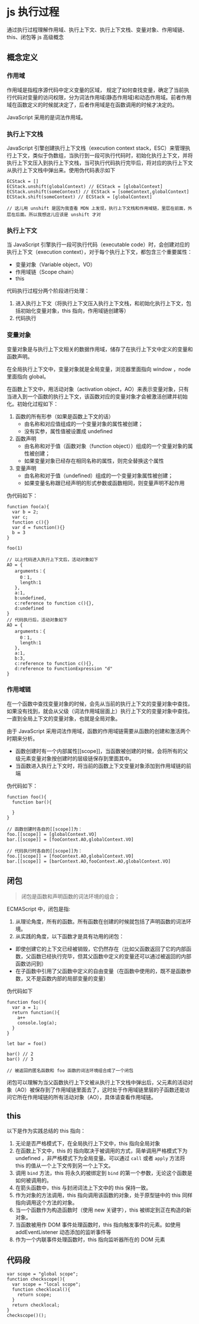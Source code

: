 # js 执行过程

通过执行过程理解作用域、执行上下文、执行上下文栈、变量对象、作用域链、this、闭包等 js 高级概念

## 概念定义

### 作用域

作用域是指程序源代码中定义变量的区域， 规定了如何查找变量，确定了当前执行代码对变量的访问权限，分为词法作用域(静态作用域)和动态作用域。前者作用域在函数定义的时候就决定了，后者作用域是在函数调用的时候才决定的。

JavaScript 采用的是词法作用域。

### 执行上下文栈

JavaScript 引擎创建执行上下文栈（execution context stack，ESC）来管理执行上下文，类似于伪数组，当执行到一段可执行代码时，初始化执行上下文，并将执行上下文压入到执行上下文栈，当可执行代码执行完毕后，将对应的执行上下文从执行上下文栈中弹出来。使用伪代码表示如下

```
ECStack = []
ECStack.unshift(globalContext) // ECStack = [globalContext]
ECStack.unshift(someContext) // ECStack = [someContext,globalContext]
ECStack.shift(someContext) // ECStack = [globalContext]

// 这儿用 unshift 是因为我查看 MDN 上发现，执行上下文栈和作用域链，里层在前面，外层在后面。所以我想这儿应该是 unshift 才对
```

### 执行上下文

当 JavaScript 引擎执行一段可执行代码（executable code）时，会创建对应的执行上下文（execution context），对于每个执行上下文，都包含三个重要属性：

+ 变量对象（Variable object，VO）
+ 作用域链（Scope chain）
+ this

代码执行过程分两个阶段进行处理：

1. 进入执行上下文（将执行上下文压入执行上下文栈，和初始化执行上下文，包括初始化变量对象，this 指向，作用域链创建等）
2. 代码执行

### 变量对象

变量对象是与执行上下文相关的数据作用域，储存了在执行上下文中定义的变量和函数声明。

在全局执行上下文中，变量对象就是全局变量，浏览器里面指向 window ，node 里面指向 global。

在函数上下文中，用活动对象（activation object，AO）来表示变量对象，只有当进入到一个函数的执行上下文，该函数对应的变量对象才会被激活创建并初始化。初始化过程如下：

1. 函数的所有形参（如果是函数上下文的话）
    + 由名称和对应值组成的一个变量对象的属性被创建；
    + 没有实参，属性值被设置成 undefined
2. 函数声明
    + 由名称和对于值（函数对象（function object））组成的一个变量对象的属性被创建；
    + 如果变量对象已经存在相同名称的属性，则完全替换这个属性
3. 变量声明
    + 由名称和对于值（undefined）组成的一个变量对象属性被创建；
    + 如果变量名称跟已经声明的形式参数或函数相同，则变量声明不起作用

伪代码如下：

```
function foo(a){
  var b = 2;
  var c;
  function c(){}
  var d = function(){}
  b = 3
}

foo(1)

// 以上代码进入执行上下文后，活动对象如下
AO = {
   arguments：{
     0：1,
     length:1
   },
   a:1,
   b:undefined,
   c:reference to function c(){},
   d:undefined
}
// 代码执行后，活动对象如下
AO = {
   arguments：{
     0：1,
     length:1
   },
   a:1,
   b:3,
   c:reference to function c(){},
   d:reference to FunctionExpression "d"
}
```

### 作用域链

在一个函数中查找变量对象的时候，会先从当前的执行上下文的变量对象中查找，如果没有找到，就会从父级（词法作用域层面上）执行上下文的变量对象中查找，一直到全局上下文的变量对象，也就是全局对象。

由于 JavaScript 采用词法作用域，函数的作用域链需要从函数的创建和激活两个时期来分析。

+ 函数创建时有一个内部属性[[scope]]，当函数被创建的时候，会将所有的父级元素变量对象按创建时的层级链保存到里面其中。
+ 当函数进入执行上下文时，将当前的函数上下文变量对象添加到作用域链的前端

伪代码如下：

```
function foo(){
  function bar(){

  }
}

// 函数创建时各自的[[scope]]为：
foo.[[scope]] = [globalContext.VO]
bar.[[scope]] = [fooContext.AO,globalContext.VO]

// 代码执行时各自的[[scope]]为：
foo.[[scope]] = [fooContext.AO,globalContext.VO]
bar.[[scope]] = [barContext.AO,fooContext.AO,globalContext.VO]
```

## 闭包

>闭包是函数和声明函数的词法环境的组合；

ECMAScript 中，闭包是指:
1. 从理论角度，所有的函数。所有函数在创建的时候就包括了声明函数的词法环境。
2. 从实践的角度，以下函数才是具有功用的闭包：
  + 即使创建它的上下文已经被销毁，它仍然存在（比如父函数返回了它的内部函数，父函数已经执行完毕，但其父函数中定义的变量还可以通过被返回的内部函数访问到）
  + 在子函数中引用了父函数中定义的自由变量（在函数中使用的，既不是函数参数，又不是函数内部的局部变量的变量）

伪代码如下

```
function foo(){
  var a = 1;
  return function(){
    a++
    console.log(a);
  }
}

let bar = foo()

bar() // 2
bar() // 3

// 被返回的匿名函数和 foo 函数的词法环境组合成了一个闭包

```

闭包可以理解为当父函数执行上下文被从执行上下文栈中弹出后，父元素的活动对象（AO）被保存到了作用域链里面去了，这时处于作用域链里层的子函数还能访问它所在作用域链的所有活动对象（AO），具体请查看作用域链。

## this

以下是作为实践总结的 this 指向：

1. 无论是否严格模式下，在全局执行上下文中，this 指向全局对象
2. 在函数上下文中，this 的 指向取决于被调用的方式，简单调用严格模式下为 undefined ，非严格模式下为全局变量。可以通过 `call` 或者 `apply` 方法将 this 的值从一个上下文传到另一个上下文。
3. 调用 `bind` 方法，this 将永久的被绑定到 `bind` 的第一个参数，无论这个函数是如何被调用的。
4. 在箭头函数中，this 与封闭词法上下文中的 this 保持一致。
5. 作为对象的方法调用，this 指向调用该函数的对象，处于原型链中的 this 同样指向调用这个方法的对象。
6. 当一个函数作为构造函数时（使用 new 关键字），this 被绑定到正在构造的新对象。
7. 当函数被用作 DOM 事件处理函数时，this 指向触发事件的元素。如使用 addEventListener 动态添加的监听事件等
8. 作为一个内联事件处理函数时，this 指向监听器所在的 DOM 元素


## 代码段

```
var scope = "global scope";
function checkscope(){
  var scope = "local scope";
  function checklocal(){
    return scope;
  }
  return checklocal;
}
checkscope()();
```

## 